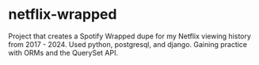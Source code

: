 # netflix-wrapped
Project that creates a Spotify Wrapped dupe for my Netflix viewing history from 2017 - 2024. Used python, postgresql, and django. Gaining practice with ORMs and the QuerySet API.
